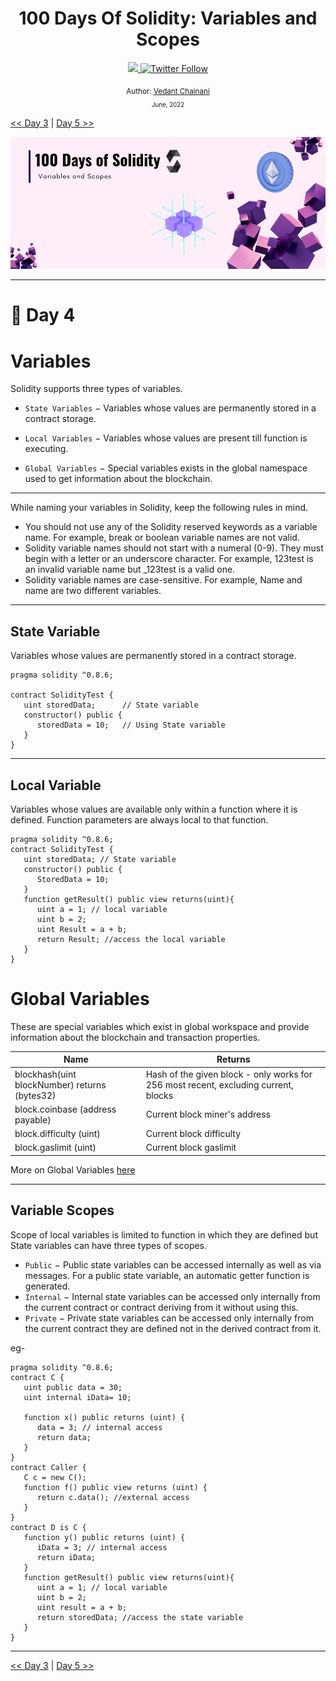 <div align="center">
  <h1> 100 Days Of Solidity: Variables and Scopes</h1>
  <a class="header-badge" target="_blank" href="https://dev.to/envoy_">
  <img src="https://img.shields.io/badge/dev.to-0A0A0A?style=for-the-badge&logo=devdotto&logoColor=white">
  </a>
  <a class="header-badge" target="_blank" href="https://twitter.com/Envoy_1084">
  <img alt="Twitter Follow" src="https://img.shields.io/twitter/follow/Envoy_1084?style=social">
  </a>

<sub>Author:
<a href="https://dev.to/envoy_" target="_blank">Vedant Chainani</a><br>
<small> June, 2022</small>
</sub>
</div>

[<< Day 3](../Day%203%20-%20Initialising%20Basic%20Contract/readme.md) | [Day 5 >>](../Day%205%20-%20Operators/readme.md)

![Day X](./cover.png)

---

# 📔 Day 4


# Variables

Solidity supports three types of variables.

- `State Variables` − Variables whose values are permanently stored in a contract storage.

- `Local Variables` − Variables whose values are present till function is executing.

- `Global Variables` − Special variables exists in the global namespace used to get information about the blockchain.

---

While naming your variables in Solidity, keep the following rules in mind.

- You should not use any of the Solidity reserved keywords as a variable name. For example, break or boolean variable names are not valid.
- Solidity variable names should not start with a numeral (0-9). They must begin with a letter or an underscore character. For example, 123test is an invalid variable name but _123test is a valid one.
- Solidity variable names are case-sensitive. For example, Name and name are two different variables.

---

## State Variable

Variables whose values are permanently stored in a contract storage.

```solidity
pragma solidity ^0.8.6;

contract SolidityTest {
   uint storedData;      // State variable
   constructor() public {
      storedData = 10;   // Using State variable
   }
}
```
---

## Local Variable

Variables whose values are available only within a function where it is defined. Function parameters are always local to that function.

```solidity
pragma solidity ^0.8.6;
contract SolidityTest {
   uint storedData; // State variable
   constructor() public {
      StoredData = 10;
   }
   function getResult() public view returns(uint){
      uint a = 1; // local variable
      uint b = 2;
      uint Result = a + b;
      return Result; //access the local variable
   }
}
```

# Global Variables
These are special variables which exist in global workspace and provide information about the blockchain and transaction properties.

| Name | Returns |
 ---  | --- |
|  blockhash(uint blockNumber) returns (bytes32)  |  Hash of the given block - only works for 256 most recent, excluding current, blocks   |
| block.coinbase (address payable)   |   Current block miner's address  |
| block.difficulty (uint)   |   Current block difficulty  |
|  block.gaslimit (uint)  | Current block gaslimit    |

More on Global Variables [here](https://docs.soliditylang.org/en/v0.8.10/units-and-global-variables.html#block-and-transaction-properties)

---

## Variable Scopes

Scope of local variables is limited to function in which they are defined but State variables can have three types of scopes.

- `Public` − Public state variables can be accessed internally as well as via messages. For a public state variable, an automatic getter function is generated.
- `Internal` − Internal state variables can be accessed only internally from the current contract or contract deriving from it without using this.
- `Private` − Private state variables can be accessed only internally from the current contract they are defined not in the derived contract from it.

eg- 

```solidity
pragma solidity ^0.8.6;
contract C {
   uint public data = 30;
   uint internal iData= 10;
   
   function x() public returns (uint) {
      data = 3; // internal access
      return data;
   }
}
contract Caller {
   C c = new C();
   function f() public view returns (uint) {
      return c.data(); //external access
   }
}
contract D is C {
   function y() public returns (uint) {
      iData = 3; // internal access
      return iData;
   }
   function getResult() public view returns(uint){
      uint a = 1; // local variable
      uint b = 2;
      uint result = a + b;
      return storedData; //access the state variable
   }
}
```

---
[<< Day 3](../Day%203%20-%20Initialising%20Basic%20Contract/readme.md) | [Day 5 >>](../Day%205%20-%20Operators/readme.md)
